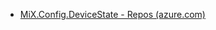 - [MiX.Config.DeviceState - Repos (azure.com)](https://dev.azure.com/MiXTelematics/DeviceIntegration/_git/MiX.Config.DeviceState)